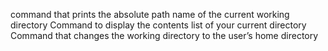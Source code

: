command that prints the absolute path name of the current working directory
Command to display the contents list of your current directory
Command that changes the working directory to the user’s home directory
